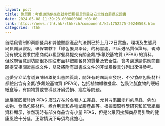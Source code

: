 ```yaml
---
layout: post
title: 謝展寰：考慮邀請供應商就非塑膠餐具質量及安全性自願提交證書
date: 2024-05-08 11:39:23.000000000 +08:00
link: https://news.rthk.hk/rthk/ch/component/k2/1752275-20240508.htm
categories: rthk
---
```


首階段管制即棄膠餐具和其他塑膠產品的法例已於上月22日實施。環境及生態局局長謝展寰說，環保署轄下「綠色餐具平台」的秘書處，即香港品質保證局，現時沒有規定要求供應商就非塑膠餐具提交有關全氟/多氟烷基物質 (PFAS) 的資料，但政府留意到坊間很多關注市面非塑膠餐具的質量及安全性，會考慮邀請供應商自願提交相關證書或文件，以及將附有證書或文件的非塑膠餐具分列出來供參考。

選委界立法會議員陳紹雄提出書面質詢，關注有跨國調查發現，不少食品包裝材料都驗出含有全氟/多氟烷基物質 (PFAS)，包括植物纖維餐盒、包裝油膩食物的硬紙紙盒等，有關物質或會導致肝臟受損、癌症等問題。

謝展寰回覆時說 PFAS 廣泛存在於各種人工產品，尤其有表面塗料的產品，例如衣物、食品包裝材料、煮食用具和各種塑膠產品等。根據國際科學研究和監管組織資料顯示，雖然現時有部分商品含有小量 PFAS，但是公眾因接觸商品而引致的健康風險十分低，正常情況下毋須為此擔心。
